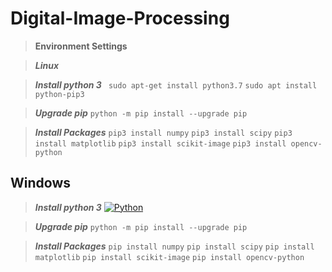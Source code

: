 # Digital-Image-Processing
> **Environment Settings**

> ***Linux***

> ***Install python 3***
   ` sudo apt-get install python3.7`
    `sudo apt install python-pip3`

> ***Upgrade pip***
> `python -m pip install --upgrade pip`

> ***Install Packages***
> `pip3 install numpy`
    `pip3 install scipy`
    `pip3 install matplotlib`
    `pip3 install scikit-image`
    `pip3 install opencv-python`

## Windows
>***Install python 3*** 
[![Python](https://www.python.org/static/img/python-logo.png)](https://www.python.org/downloads/)

> ***Upgrade pip***
> `python -m pip install --upgrade pip`

> ***Install Packages***
> `pip install numpy`
    `pip install scipy`
    `pip install matplotlib`
    `pip install scikit-image`
    `pip install opencv-python`



 

